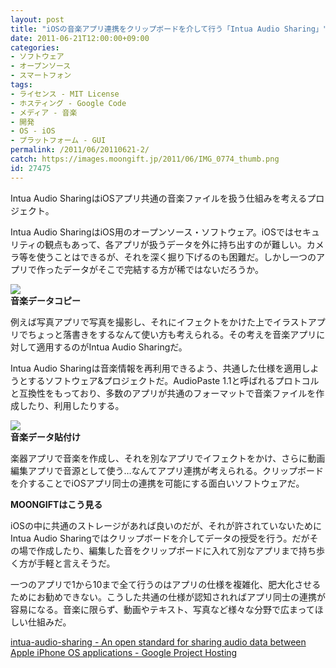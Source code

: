 ```yaml
---
layout: post
title: "iOSの音楽アプリ連携をクリップボードを介して行う「Intua Audio Sharing」"
date: 2011-06-21T12:00:00+09:00
categories:
- ソフトウェア
- オープンソース
- スマートフォン
tags: 
- ライセンス - MIT License
- ホスティング - Google Code
- メディア - 音楽
- 開発
- OS - iOS
- プラットフォーム - GUI
permalink: /2011/06/20110621-2/
catch: https://images.moongift.jp/2011/06/IMG_0774_thumb.png
id: 27475
---
```

Intua Audio SharingはiOSアプリ共通の音楽ファイルを扱う仕組みを考えるプロジェクト。

  

Intua Audio SharingはiOS用のオープンソース・ソフトウェア。iOSではセキュリティの観点もあって、各アプリが扱うデータを外に持ち出すのが難しい。カメラ等を使うことはできるが、それを深く掘り下げるのも困難だ。しかし一つのアプリで作ったデータがそこで完結する方が稀ではないだろうか。

  

[![](https://images.moongift.jp/2011/06/IMG_0773_thumb.png)](https://images.moongift.jp/2011/06/IMG_0773.png)  
**音楽データコピー**

  

例えば写真アプリで写真を撮影し、それにイフェクトをかけた上でイラストアプリでちょっと落書きをするなんて使い方も考えられる。その考えを音楽アプリに対して適用するのがIntua Audio Sharingだ。

  
<!--more-->  

Intua Audio Sharingは音楽情報を再利用できるよう、共通した仕様を適用しようとするソフトウェア&プロジェクトだ。AudioPaste 1.1と呼ばれるプロトコルと互換性をもっており、多数のアプリが共通のフォーマットで音楽ファイルを作成したり、利用したりする。

  

[![](https://images.moongift.jp/2011/06/IMG_0774_thumb.png)](https://images.moongift.jp/2011/06/IMG_0774.png)  
**音楽データ貼付け**

  

楽器アプリで音楽を作成し、それを別なアプリでイフェクトをかけ、さらに動画編集アプリで音源として使う…なんてアプリ連携が考えられる。クリップボードを介することでiOSアプリ同士の連携を可能にする面白いソフトウェアだ。

  
  
  

**MOONGIFTはこう見る**

  

iOSの中に共通のストレージがあれば良いのだが、それが許されていないためにIntua Audio Sharingではクリップボードを介してデータの授受を行う。だがその場で作成したり、編集した音をクリップボードに入れて別なアプリまで持ち歩く方が手軽と言えそうだ。

  

一つのアプリで1から10まで全て行うのはアプリの仕様を複雑化、肥大化させるためにお勧めできない。こうした共通の仕様が認知されればアプリ同士の連携が容易になる。音楽に限らず、動画やテキスト、写真など様々な分野で広まってほしい仕組みだ。

  

[intua-audio-sharing - An open standard for sharing audio data between Apple iPhone OS applications - Google Project Hosting](http://code.google.com/p/intua-audio-sharing/)


